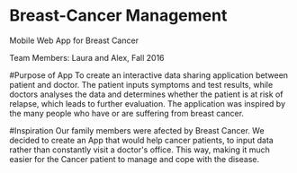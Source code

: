 # Breast-Cancer Management
Mobile Web App for Breast Cancer

Team Members: Laura and Alex,  Fall 2016

#Purpose of App
To create an interactive data sharing application between patient and doctor.
The patient inputs symptoms and test results, while doctors analyses the data and determines whether the patient is at risk of relapse, which leads to further evaluation.
The application was inspired by the many people who have or are suffering from breast cancer.

#Inspiration
Our family members were afected by Breast Cancer. We decided to create an App that would help cancer patients, to input data rather than constantly visit a doctor's office. This way, making it much easier for the Cancer patient to manage and cope with the disease.
